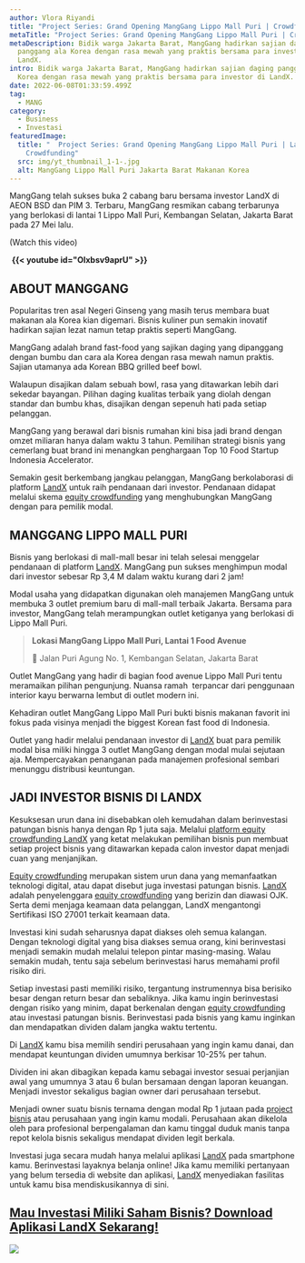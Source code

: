 ```yaml
---
author: Vlora Riyandi
title: "Project Series: Grand Opening MangGang Lippo Mall Puri | Crowdfunding"
metaTitle: "Project Series: Grand Opening MangGang Lippo Mall Puri | Crowdfunding"
metaDescription: Bidik warga Jakarta Barat, MangGang hadirkan sajian daging
  panggang ala Korea dengan rasa mewah yang praktis bersama para investor di
  LandX.
intro: Bidik warga Jakarta Barat, MangGang hadirkan sajian daging panggang ala
  Korea dengan rasa mewah yang praktis bersama para investor di LandX.
date: 2022-06-08T01:33:59.499Z
tag:
  - MANG
category:
  - Business
  - Investasi
featuredImage:
  title: "  Project Series: Grand Opening MangGang Lippo Mall Puri | LandX
    Crowdfunding"
  src: img/yt_thumbnail_1-1-.jpg
  alt: MangGang Lippo Mall Puri Jakarta Barat Makanan Korea
---
```

MangGang telah sukses buka 2 cabang baru bersama investor LandX di AEON BSD dan PIM 3. Terbaru, MangGang resmikan cabang terbarunya yang berlokasi di lantai 1 Lippo Mall Puri, Kembangan Selatan, Jakarta Barat pada 27 Mei lalu.

(Watch this video)

 **{{< youtube id="**OIxbsv9aprU**" >}}**

## ABOUT MANGGANG

Popularitas tren asal Negeri Ginseng yang masih terus membara buat makanan ala Korea kian digemari. Bisnis kuliner pun semakin inovatif hadirkan sajian lezat namun tetap praktis seperti MangGang.

MangGang adalah brand fast-food yang sajikan daging yang dipanggang dengan bumbu dan cara ala Korea dengan rasa mewah namun praktis. Sajian utamanya ada Korean BBQ grilled beef bowl.

Walaupun disajikan dalam sebuah bowl, rasa yang ditawarkan lebih dari sekedar bayangan. Pilihan daging kualitas terbaik yang diolah dengan standar dan bumbu khas, disajikan dengan sepenuh hati pada setiap pelanggan.

MangGang yang berawal dari bisnis rumahan kini bisa jadi brand dengan omzet miliaran hanya dalam waktu 3 tahun. Pemilihan strategi bisnis yang cemerlang buat brand ini menangkan penghargaan Top 10 Food Startup Indonesia Accelerator.

Semakin gesit berkembang jangkau pelanggan, MangGang berkolaborasi di platform [LandX](https://landx.id/?utm_source=artikel&utm_medium=blog&utm_campaign=mangganglippomall) untuk raih pendanaan dari investor. Pendanaan didapat melalui skema [equity crowdfunding](https://landx.id/?utm_source=artikel&utm_medium=blog&utm_campaign=mangganglippomall) yang menghubungkan MangGang dengan para pemilik modal.

## MANGGANG LIPPO MALL PURI

Bisnis yang berlokasi di mall-mall besar ini telah selesai menggelar pendanaan di platform [LandX](https://landx.id/?utm_source=artikel&utm_medium=blog&utm_campaign=mangganglippomall). MangGang pun sukses menghimpun modal dari investor sebesar Rp 3,4 M dalam waktu kurang dari 2 jam!

Modal usaha yang didapatkan digunakan oleh manajemen MangGang untuk membuka 3 outlet premium baru di mall-mall terbaik Jakarta. Bersama para investor, MangGang telah merampungkan outlet ketiganya yang berlokasi di Lippo Mall Puri.

> **Lokasi MangGang Lippo Mall Puri, Lantai 1 Food Avenue** 
>
> 📍 Jalan Puri Agung No. 1, Kembangan Selatan, Jakarta Barat

Outlet MangGang yang hadir di bagian food avenue Lippo Mall Puri tentu meramaikan pilihan pengunjung. Nuansa ramah  terpancar dari penggunaan interior kayu berwarna lembut di outlet modern ini.

Kehadiran outlet MangGang Lippo Mall Puri bukti bisnis makanan favorit ini fokus pada visinya menjadi the biggest Korean fast food di Indonesia. 

Outlet yang hadir melalui pendanaan investor di [LandX](https://landx.id/?utm_source=artikel&utm_medium=blog&utm_campaign=mangganglippomall) buat para pemilik modal bisa miliki hingga 3 outlet MangGang dengan modal mulai sejutaan aja. Mempercayakan penanganan pada manajemen profesional sembari menunggu distribusi keuntungan.

## JADI INVESTOR BISNIS DI LANDX

Kesuksesan urun dana ini disebabkan oleh kemudahan dalam berinvestasi patungan bisnis hanya dengan Rp 1 juta saja. Melalui [platform equity crowdfunding LandX](https://landx.id/?utm_source=artikel&utm_medium=blog&utm_campaign=mangganglippomall) yang ketat melakukan pemilihan bisnis pun membuat setiap project bisnis yang ditawarkan kepada calon investor dapat menjadi cuan yang menjanjikan.

[Equity crowdfunding](https://landx.id/?utm_source=artikel&utm_medium=blog&utm_campaign=mangganglippomall) merupakan sistem urun dana yang memanfaatkan teknologi digital, atau dapat disebut juga investasi patungan bisnis. [LandX](https://landx.id/?utm_source=artikel&utm_medium=blog&utm_campaign=mangganglippomall) adalah penyelenggara [equity crowdfunding](https://landx.id/?utm_source=artikel&utm_medium=blog&utm_campaign=mangganglippomall) yang berizin dan diawasi OJK. Serta demi menjaga keamaan data pelanggan, LandX mengantongi Sertifikasi ISO 27001 terkait keamaan data.

Investasi kini sudah seharusnya dapat diakses oleh semua kalangan. Dengan teknologi digital yang bisa diakses semua orang, kini berinvestasi menjadi semakin mudah melalui telepon pintar masing-masing. Walau semakin mudah, tentu saja sebelum berinvestasi harus memahami profil risiko diri.

Setiap investasi pasti memiliki risiko, tergantung instrumennya bisa berisiko besar dengan return besar dan sebaliknya. Jika kamu ingin berinvestasi dengan risiko yang minim, dapat berkenalan dengan [equity crowdfunding ](https://landx.id/?utm_source=artikel&utm_medium=blog&utm_campaign=mangganglippomall)atau investasi patungan bisnis. Berinvestasi pada bisnis yang kamu inginkan dan mendapatkan dividen dalam jangka waktu tertentu.

Di [LandX](https://landx.id/?utm_source=artikel&utm_medium=blog&utm_campaign=mangganglippomall) kamu bisa memilih sendiri perusahaan yang ingin kamu danai, dan mendapat keuntungan dividen umumnya berkisar 10-25% per tahun.

Dividen ini akan dibagikan kepada kamu sebagai investor sesuai perjanjian awal yang umumnya 3 atau 6 bulan bersamaan dengan laporan keuangan. Menjadi investor sekaligus bagian owner dari perusahaan tersebut.

Menjadi owner suatu bisnis ternama dengan modal Rp 1 jutaan pada [project bisnis](https://landx.id/?utm_source=artikel&utm_medium=blog&utm_campaign=mangganglippomall) atau perusahaan yang ingin kamu modali. Perusahaan akan dikelola oleh para profesional berpengalaman dan kamu tinggal duduk manis tanpa repot kelola bisnis sekaligus mendapat dividen legit berkala.

Investasi juga secara mudah hanya melalui aplikasi [LandX](https://landx.id/?utm_source=artikel&utm_medium=blog&utm_campaign=mangganglippomall) pada smartphone kamu. Berinvestasi layaknya belanja online! Jika kamu memiliki pertanyaan yang belum tersedia di website dan aplikasi, [LandX](https://landx.id/?utm_source=artikel&utm_medium=blog&utm_campaign=mangganglippomall) menyediakan fasilitas untuk kamu bisa mendiskusikannya di sini.

## [Mau Investasi Miliki Saham Bisnis? Download Aplikasi LandX Sekarang!](https://landx.id/project/?utm_source=Blog&utm_medium=organic+keyword&utm_campaign=blog&utm_id=Blog)

<!--StartFragment-->

[![](blob:https://keen-mestorf-9781e3.netlify.app/8a6d4e4e-b6d0-477a-93dc-c47dcd3f4fe8)](https://landx.id/project/?utm_source=Blog&utm_medium=organic+keyword&utm_campaign=blog&utm_id=Blog)

<!--EndFragment-->